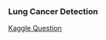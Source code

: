 ### Lung Cancer Detection

[Kaggle Question](https://www.kaggle.com/c/data-science-bowl-2017/leaderboard)
